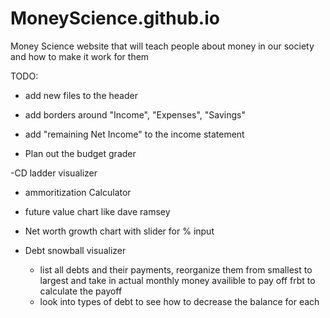 # MoneyScience.github.io
Money Science website that will teach people about money in our society and how to make it work for them


TODO:
- add new files to the header

- add borders around "Income", "Expenses", "Savings"
- add "remaining Net Income" to the income statement

- Plan out the budget grader

-CD ladder visualizer
- ammoritization Calculator
- future value chart like dave ramsey
- Net worth growth chart with slider for % input


- Debt snowball visualizer
    - list all debts and their payments, reorganize them from smallest to largest and take in actual monthly money availible to pay off frbt to calculate the payoff
    - look into types of debt to see how to decrease the balance for each
